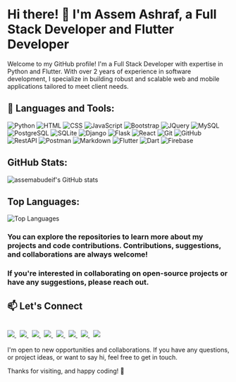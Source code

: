# Hi there! 👋 I'm Assem Ashraf, a Full Stack Developer and  Flutter Developer

Welcome to my GitHub profile! I'm a Full Stack Developer with expertise in Python and Flutter. With over 2 years of experience in software development, I specialize in building robust and scalable web and mobile applications tailored to meet client needs.

## 🚀 Languages and Tools:
![Python](https://img.shields.io/badge/Python-3670A0?style=for-the-badge&logo=python&logoColor=ffdd54)
![HTML](https://img.shields.io/badge/HTML5-E34F26?style=for-the-badge&logo=html5&logoColor=white)
![CSS](https://img.shields.io/badge/CSS3-1572B6?style=for-the-badge&logo=css3&logoColor=white)
![JavaScript](https://img.shields.io/badge/JavaScript-F7DF1E?style=for-the-badge&logo=javascript&logoColor=black)
![Bootstrap](https://img.shields.io/badge/Bootstrap-7952B3?style=for-the-badge&logo=bootstrap&logoColor=white)
![JQuery](https://img.shields.io/badge/jQuery-0769AD?style=for-the-badge&logo=jquery&logoColor=white)
![MySQL](https://img.shields.io/badge/MySQL-4479A1?style=for-the-badge&logo=mysql&logoColor=white)
![PostgreSQL](https://img.shields.io/badge/PostgreSQL-336791?style=for-the-badge&logo=postgresql&logoColor=white)
![SQLite](https://img.shields.io/badge/SQLite-003B57?style=for-the-badge&logo=sqlite&logoColor=white)
![Django](https://img.shields.io/badge/Django-092E20?style=for-the-badge&logo=django&logoColor=white)
![Flask](https://img.shields.io/badge/Flask-000000?style=for-the-badge&logo=flask&logoColor=white)
![React](https://img.shields.io/badge/React-20232A?style=for-the-badge&logo=react&logoColor=61DAFB)
![Git](https://img.shields.io/badge/Git-F05032?style=for-the-badge&logo=git&logoColor=white)
![GitHub](https://img.shields.io/badge/GitHub-181717?style=for-the-badge&logo=github&logoColor=white)
![RestAPI](https://img.shields.io/badge/REST_API-000000?style=for-the-badge&logo=rest&logoColor=white)
![Postman](https://img.shields.io/badge/Postman-FF6C37?style=for-the-badge&logo=postman&logoColor=white)
![Markdown](https://img.shields.io/badge/Markdown-000000?style=for-the-badge&logo=markdown&logoColor=white)
![Flutter](https://img.shields.io/badge/Flutter-02569B?style=for-the-badge&logo=flutter&logoColor=white)
![Dart](https://img.shields.io/badge/Dart-0175C2?style=for-the-badge&logo=dart&logoColor=white)
![Firebase](https://img.shields.io/badge/Firebase-FFCA28?style=for-the-badge&logo=firebase&logoColor=black)

## GitHub Stats:
![assemabudeif's GitHub stats](https://github-readme-stats.vercel.app/api?username=assemabudeif&show_icons=true&theme=radical)

## Top Languages:
![Top Languages](https://github-readme-stats.vercel.app/api/top-langs/?username=assemabudeif&layout=compact&theme=radical)

### You can explore the repositories to learn more about my projects and code contributions. Contributions, suggestions, and collaborations are always welcome!


### If you're interested in collaborating on open-source projects or have any suggestions, please reach out.

## 📫 Let's Connect
<br>
<a href="mailto:assemabudeif@gmail.com">
    <img src="https://img.shields.io/badge/Gmail-D14836?style=for-the-badge&logo=gmail&logoColor=white" />
</a>
&#160;
<a href="https://wa.me/+201125522530">
    <img src="https://img.shields.io/badge/WhatsApp-25D366?style=for-the-badge&logo=whatsapp&logoColor=white" />
</a>
&#160;
<a href="https://www.linkedin.com/in/assemabudeif">
    <img src="https://img.shields.io/badge/LinkedIn-0077B5?style=for-the-badge&logo=linkedin&logoColor=white" />
</a>
&#160;
<a href="https://www.facebook.com/assemabudeif">
    <img src="https://img.shields.io/badge/Facebook-1877F2?style=for-the-badge&logo=facebook&logoColor=white" />
</a>
&#160;
<a href="https://twitter.com/assemabudeif">
    <img src="https://img.shields.io/badge/Twitter-1DA1F2?style=for-the-badge&logo=twitter&logoColor=white" />
</a>
&#160;
<a href="https://www.instagram.com/assemabudeif/">
    <img src="https://img.shields.io/badge/Instagram-E4405F?style=for-the-badge&logo=instagram&logoColor=white" />
</a>
&#160;
<a href="https://leetcode.com/u/assemabudeif/">
    <img src="https://img.shields.io/badge/-LeetCode-FFA116?style=for-the-badge&logo=LeetCode&logoColor=black" />
</a>
&#160;
<a href="https://www.hackerrank.com/assemabudeif">
    <img src="https://img.shields.io/badge/-HackerRank-2EC866?style=for-the-badge&logo=HackerRank&logoColor=black" />
</a>

<br>
<br>
I'm open to new opportunities and collaborations. If you have any questions, or project ideas, or want to say hi, feel free to get in touch.

Thanks for visiting, and happy coding! 🎉
